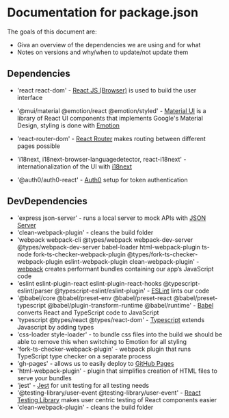 # Documentation for package.json

The goals of this document are:

- Giva an overview of the dependencies we are using and for what
- Notes on versions and why/when to update/not update them

## Dependencies

- 'react react-dom' - [React JS (Browser)](https://reactjs.org) is used to build the user interface
- '@mui/material @emotion/react @emotion/styled' - [Material UI](https://mui.com/) is a library of React UI components that implements Google's Material Design, styling is done with [Emotion](https://emotion.sh/docs/introduction)

- 'react-router-dom' - [React Router](https://reactrouter.com/web/guides/quick-start) makes routing between different pages possible
- 'i18next, i18next-browser-languagedetector, react-i18next' - internationalization of the UI with [i18next](https://github.com/i18next/react-i18next)
- '@auth0/auth0-react' - [Auth0](https://developer.auth0.com/resources/guides/spa/react/basic-authentication#quick-react-setup) setup for token authentication

## DevDependencies

- 'express json-server' - runs a local server to mock APIs with [JSON Server](https://github.com/typicode/json-server#getting-started)
- 'clean-webpack-plugin' - cleans the build folder
- 'webpack webpack-cli @types/webpack webpack-dev-server @types/webpack-dev-server babel-loader html-webpack-plugin ts-node fork-ts-checker-webpack-plugin @types/fork-ts-checker-webpack-plugin eslint-webpack-plugin clean-webpack-plugin' - [webpack](https://webpack.js.org) creates performant bundles containing our app’s JavaScript code
- 'eslint eslint-plugin-react eslint-plugin-react-hooks @typescript-eslint/parser @typescript-eslint/eslint-plugin' - [ESLint](https://eslint.org/) lints our code
- '@babel/core @babel/preset-env @babel/preset-react @babel/preset-typescript @babel/plugin-transform-runtime @babel/runtime' - [Babel](https://babeljs.io/) converts React and TypeScript code to JavaScript
- 'typescript @types/react @types/react-dom' - [Typescript](https://www.typescriptlang.org) extends Javascript by adding types
- 'css-loader style-loader' - to bundle css files into the build
  we should be able to remove this when switching to Emotion for all styling
- 'fork-ts-checker-webpack-plugin' - webpack plugin that runs TypeScript type checker on a separate process
- 'gh-pages' - allows us to easily deploy to [GitHub Pages](https://pages.github.com/)
- 'html-webpack-plugin' - plugin that simplifies creation of HTML files to serve your bundles
- 'jest' - [Jest](https://jestjs.io/) for unit testing for all testing needs
- '@testing-library/user-event @testing-library/user-event' - [React Testing Library](https://testing-library.com/docs/react-testing-library/intro/) makes user centric testing of React components easier
- 'clean-webpack-plugin' - cleans the build folder
